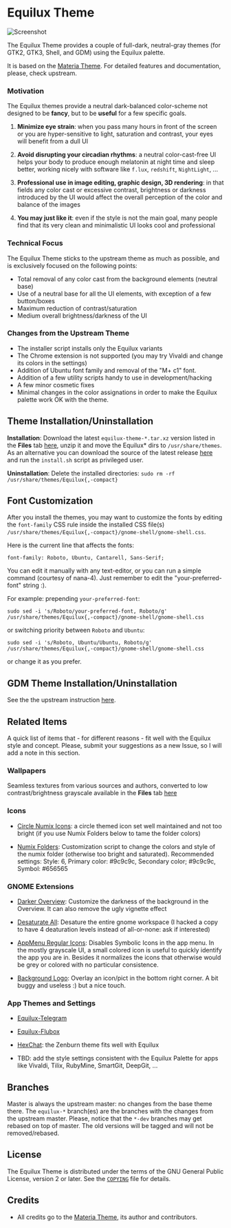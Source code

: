 # Equilux Theme

![Screenshot](screenshot.png)

The Equilux Theme provides a couple of full-dark, neutral-gray themes (for GTK2, GTK3, Shell, and GDM) using the Equilux palette.

It is based on the [Materia Theme](https://github.com/nana-4/materia-theme). For detailed features and documentation, please, check upstream.
                                                                                                                            
### Motivation

The Equilux themes provide a neutral dark-balanced color-scheme not designed to be __fancy__, but to be __useful__ for a few specific goals.

1. __Minimize eye strain__: when you pass many hours in front of the screen or you are hyper-sensitive to light, saturation and contrast, your eyes will benefit from a dull UI

2. __Avoid disrupting your circadian rhythms__: a neutral color-cast-free UI helps your body to produce enough melatonin at night time and sleep better, working nicely with software like `f.lux`, `redshift`, `NightLight`, ...

3. __Professional use in image editing, graphic design, 3D rendering__: in that fields any color cast or excessive contrast, brightness or darkness introduced by the UI would affect the overall perception of the color and balance of the images

4. __You may just like it__: even if the style is not the main goal, many people find that its very clean and minimalistic UI looks cool and professional


### Technical Focus

The Equilux Theme sticks to the upstream theme as much as possible, and is exclusively focused on the following points:

- Total removal of any color cast from the background elements (neutral base)
- Use of a neutral base for all the UI elements, with exception of a few button/boxes
- Maximum reduction of contrast/saturation
- Medium overall brightness/darkness of the UI

### Changes from the Upstream Theme

- The installer script installs only the Equilux variants
- The Chrome extension is not supported (you may try Vivaldi and change its colors in the settings)
- Addition of Ubuntu font family and removal of the "M+ c1" font.
- Addition of a few utility scripts handy to use in development/hacking
- A few minor cosmetic fixes
- Minimal changes in the color assignations in order to make the Equilux palette work OK with the theme.

## Theme Installation/Uninstallation

**Installation**: Download the latest `equilux-theme-*.tar.xz` version listed in the __Files__ tab [here](https://www.opendesktop.org/p/1182169/), unzip it and move the Equilux* dirs to `/usr/share/themes`. As an alternative you can download the source of the latest release [here](https://github.com/ddnexus/equilux-theme/releases) and run the `install.sh` script as privileged user.

**Uninstallation**: Delete the installed directories: `sudo rm -rf /usr/share/themes/Equilux{,-compact}`

## Font Customization

After you install the themes, you may want to customize the fonts by editing the `font-family` CSS rule inside the installed CSS file(s) `/usr/share/themes/Equilux{,-compact}/gnome-shell/gnome-shell.css`.

Here is the current line that affects the fonts:

```
font-family: Roboto, Ubuntu, Cantarell, Sans-Serif;
``` 

You can edit it manually with any text-editor, or you can run a simple command (courtesy of nana-4). Just remember to edit the "your-preferred-font" string :).

For example: prepending `your-preferred-font`:

```
sudo sed -i 's/Roboto/your-preferred-font, Roboto/g' /usr/share/themes/Equilux{,-compact}/gnome-shell/gnome-shell.css
```

or switching priority between `Roboto` and `Ubuntu`:

```
sudo sed -i 's/Roboto, Ubuntu/Ubuntu, Roboto/g' /usr/share/themes/Equilux{,-compact}/gnome-shell/gnome-shell.css
```

or change it as you prefer.

## GDM Theme Installation/Uninstallation

See the the upstream instruction [here](https://github.com/nana-4/materia-theme/wiki/GDM-Theme).

## Related Items

A quick list of items that - for different reasons - fit well with the Equilux style and concept. Please, submit your suggestions as a new Issue, so I will add a note in this section.

### Wallpapers

Seamless textures from various sources and authors, converted to low contrast/brightness grayscale available in the __Files__ tab [here](https://www.opendesktop.org/p/1182169/)

### Icons

- [Circle Numix Icons](https://github.com/numixproject/numix-icon-theme-circle): a circle themed icon set well maintained and not too bright (if you use Numix Folders below to tame the folder colors)

- [Numix Folders](https://github.com/numixproject/numix-folders): Customization script to change the colors and style of the numix folder (otherwise too bright and saturated). Recommended settings: Style: 6, Primary color: #9c9c9c, Secondary color; #9c9c9c, Symbol: #656565

### GNOME Extensions

- [Darker Overview](https://extensions.gnome.org/extension/1177/darker-overview/): Customize the darkness of the background in the Overview. It can also remove the ugly vignette effect

- [Desaturate All](https://extensions.gnome.org/extension/1102/desaturate-all/): Desature the entire gnome workspace (I hacked a copy to have 4 deaturation levels instead of all-or-none: ask if interested)

- [AppMenu Regular Icons](https://extensions.gnome.org/extension/970/appmenu-regular-icons/): Disables Symbolic Icons in the app menu. In the mostly grayscale UI, a small colored icon is useful to quickly identify the app you are in. Besides it normalizes the icons that otherwise would be grey or colored with no particular consistence.

- [Background Logo](https://extensions.gnome.org/extension/889/background-logo/): Overlay an icon/pict in the bottom right corner. A bit buggy and useless :) but a nice touch.

### App Themes and Settings

- [Equilux-Telegram](https://github.com/aquatix/Equilux-Telegram-Theme)

- [Equilux-Flubox](https://www.opendesktop.org/p/1193958/) 

- [HexChat](https://dl.hexchat.net/themes/Zenburn.hct): the Zenburn theme fits well with Equilux

- TBD: add the style settings consistent with the Equilux Palette for apps like Vivaldi, Tilix, RubyMine, SmartGit, DeepGit, ... 


## Branches

Master is always the upstream master: no changes from the base theme there.
The `equilux-*` branch(es) are the branches with the changes from the upstream master.
Please, notice that the `*-dev` branches may get rebased on top of master. The old versions will be tagged and will not be removed/rebased.

## License

The Equilux Theme is distributed under the terms of the GNU General Public License, version 2 or later. See the [`COPYING`](COPYING) file for details.

## Credits

- All credits go to the [Materia Theme](https://github.com/nana-4/materia-theme), its author and contributors.

